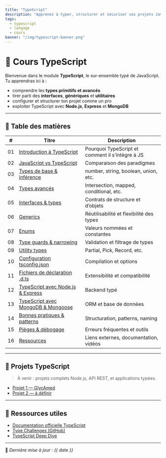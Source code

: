 ```yaml
---
title: "TypeScript"
description: "Apprenez à typer, structurer et sécuriser vos projets JavaScript modernes"
tags:
  - typescript
  - langage
  - cours
banner: "/img/typescript-banner.png"
---
```


# 🧠 Cours TypeScript

Bienvenue dans le module **TypeScript**, le sur-ensemble typé de JavaScript.  
Tu apprendras ici à :

- comprendre les **types primitifs et avancés**
- tirer parti des **interfaces**, **génériques** et **utilitaires**
- configurer et structurer ton projet comme un pro
- exploiter TypeScript avec **Node.js**, **Express** et **MongoDB**

---

## 📘 Table des matières

| #   | Titre                                                                                 | Description                                      |
| --- | ------------------------------------------------------------------------------------- | ------------------------------------------------ |
| 01  | [Introduction à TypeScript](Cours/01-introduction-a-typescript.md)                    | Pourquoi TypeScript et comment il s’intègre à JS |
| 02  | [JavaScript vs TypeScript](Cours/02-javascript-vs-typeScript.md)                      | Comparaison des paradigmes                       |
| 03  | [Types de base & inférence](Cours/03-types-de-base-et-inference.md)                   | number, string, boolean, union, etc.             |
| 04  | [Types avancés](Cours/04-types-avances.md)                                            | Intersection, mapped, conditional, etc.          |
| 05  | [Interfaces & types](Cours/05-interfaces-et-types.md)                                 | Contrats de structure et d’objets                |
| 06  | [Generics](Cours/06-generics.md)                                                      | Réutilisabilité et flexibilité des types         |
| 07  | [Enums](Cours/07-enums.md)                                                            | Valeurs nommées et constantes                    |
| 08  | [Type guards & narrowing](Cours/08-type-guards-et-narrowing.md)                       | Validation et filtrage de types                  |
| 09  | [Utility types](Cours/09-utility-types.md)                                            | Partial, Pick, Record, etc.                      |
| 10  | [Configuration tsconfig.json](Cours/10-configuration-tsconfig-json.md)                | Compilation et options                           |
| 11  | [Fichiers de déclaration .d.ts](Cours/11-fichiers-de-declaration-d-ts.md)             | Extensibilité et compatibilité                   |
| 12  | [TypeScript avec Node.js & Express](Cours/12-typescript-avec-nodejs-et-express.md)    | Backend typé                                     |
| 13  | [TypeScript avec MongoDB & Mongoose](Cours/13-typescript-avec-mongodb-et-mongoose.md) | ORM et base de données                           |
| 14  | [Bonnes pratiques & patterns](Cours/14-bonnes-pratiques-et-patterns.md)               | Structuration, patterns, naming                  |
| 15  | [Pièges & débogage](Cours/15-pieges-et-debogage.md)                                   | Erreurs fréquentes et outils                     |
| 16  | [Ressources](Cours/16-ressources.md)                                                  | Liens externes, documentation, vidéos            |

---

## 🧪 Projets TypeScript

> À venir : projets complets Node.js, API REST, et applications typées.

- [Projet 1 — GlycAmed](../Projets/GlycAmed.md)
- [Projet 2 — à définir](../Projets/)

---

## 🔗 Ressources utiles

- [Documentation officielle TypeScript](https://www.typescriptlang.org/docs/)
- [Type Challenges (GitHub)](https://github.com/type-challenges/type-challenges)
- [TypeScript Deep Dive](https://basarat.gitbook.io/typescript/)

---

📘 _Dernière mise à jour : {{ date }}_
